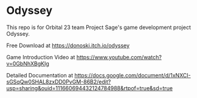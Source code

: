 # Odyssey
This repo is for Orbital 23 team Project Sage's game development project Odyssey. 

Free Download at https://donoski.itch.io/odyssey

Game Introduction Video at https://www.youtube.com/watch?v=0GbNhXBgKIg

Detailed Documentation at https://docs.google.com/document/d/1xNXCI-sGSqQw0SHAL8zxDD0PvGM-86B2/edit?usp=sharing&ouid=111660694432124784988&rtpof=true&sd=true 
